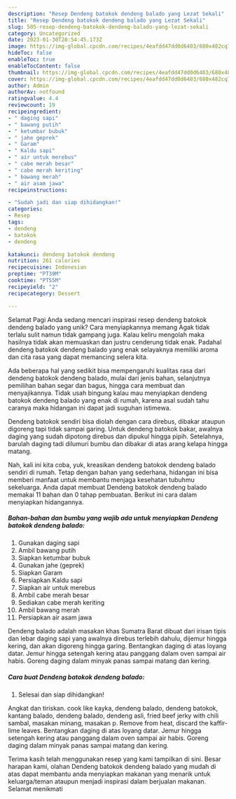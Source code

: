 ```yaml
---
description: "Resep Dendeng batokok dendeng balado yang Lezat Sekali"
title: "Resep Dendeng batokok dendeng balado yang Lezat Sekali"
slug: 505-resep-dendeng-batokok-dendeng-balado-yang-lezat-sekali
category: Uncategorized
date: 2023-01-30T20:54:45.173Z
image: https://img-global.cpcdn.com/recipes/4eafdd47dd0d6403/680x482cq70/dendeng-batokok-dendeng-balado-foto-resep-utama.jpg
hideToc: false
enableToc: true
enableTocContent: false
thumbnail: https://img-global.cpcdn.com/recipes/4eafdd47dd0d6403/680x482cq70/dendeng-batokok-dendeng-balado-foto-resep-utama.jpg
cover: https://img-global.cpcdn.com/recipes/4eafdd47dd0d6403/680x482cq70/dendeng-batokok-dendeng-balado-foto-resep-utama.jpg
author: Admin
authorAv: notfound
ratingvalue: 4.4
reviewcount: 19
recipeingredient:
- " daging sapi"
- " bawang putih"
- " ketumbar bubuk"
- " jahe geprek"
- " Garam"
- " Kaldu sapi"
- " air untuk merebus"
- " cabe merah besar"
- " cabe merah keriting"
- " bawang merah"
- " air asam jawa"
recipeinstructions:

- "Sudah jadi dan siap dihidangkan!"
categories:
- Resep
tags:
- dendeng
- batokok
- dendeng

katakunci: dendeng batokok dendeng 
nutrition: 261 calories
recipecuisine: Indonesian
preptime: "PT39M"
cooktime: "PT55M"
recipeyield: "2"
recipecategory: Dessert

---
```



Selamat Pagi Anda sedang mencari inspirasi resep dendeng batokok dendeng balado yang unik? Cara menyiapkannya memang Agak tidak terlalu sulit namun tidak gampang juga. Kalau keliru mengolah maka hasilnya tidak akan memuaskan dan justru cenderung tidak enak. Padahal dendeng batokok dendeng balado yang enak selayaknya memiliki aroma dan cita rasa yang dapat memancing selera kita.


Ada beberapa hal yang sedikit bisa mempengaruhi kualitas rasa dari dendeng batokok dendeng balado, mulai dari jenis bahan, selanjutnya pemilihan bahan segar dan bagus, hingga cara membuat dan menyajikannya. Tidak usah bingung kalau mau menyiapkan dendeng batokok dendeng balado yang enak di rumah, karena asal sudah tahu caranya maka hidangan ini dapat jadi suguhan istimewa.

Dendeng batokok sendiri bisa diolah dengan cara direbus, dibakar ataupun digoreng tapi tidak sampai garing. Untuk dendeng batokok bakar, awalnya daging yang sudah dipotong direbus dan dipukul hingga pipih. Setelahnya, barulah daging tadi dilumuri bumbu dan dibakar di atas arang kelapa hingga matang.


Nah, kali ini kita coba, yuk, kreasikan dendeng batokok dendeng balado sendiri di rumah. Tetap dengan bahan yang sederhana, hidangan ini bisa memberi manfaat untuk membantu menjaga kesehatan tubuhmu sekeluarga. Anda dapat membuat Dendeng batokok dendeng balado memakai 11 bahan dan 0 tahap pembuatan. Berikut ini cara dalam menyiapkan hidangannya.

<!--inarticleads1-->

##### Bahan-bahan dan bumbu yang wajib ada untuk menyiapkan Dendeng batokok dendeng balado:

1. Gunakan  daging sapi
1. Ambil  bawang putih
1. Siapkan  ketumbar bubuk
1. Gunakan  jahe (geprek)
1. Siapkan  Garam
1. Persiapkan  Kaldu sapi
1. Siapkan  air untuk merebus
1. Ambil  cabe merah besar
1. Sediakan  cabe merah keriting
1. Ambil  bawang merah
1. Persiapkan  air asam jawa


Dendeng balado adalah masakan khas Sumatra Barat dibuat dari irisan tipis dan lebar daging sapi yang awalnya direbus terlebih dahulu, dijemur hingga kering, dan akan digoreng hingga garing. Bentangkan daging di atas loyang datar. Jemur hingga setengah kering atau panggang dalam oven sampai air habis. Goreng daging dalam minyak panas sampai matang dan kering. 

<!--inarticleads2-->

##### Cara buat Dendeng batokok dendeng balado:


1. Selesai dan siap dihidangkan!

Angkat dan tiriskan. cook like kayka, dendeng balado, dendeng batokok, kantang balado, dendeng balado, dendeng asli, fried beef jerky with chili sambal, masakan minang, masakan p. Remove from heat, discard the kaffir-lime leaves. Bentangkan daging di atas loyang datar. Jemur hingga setengah kering atau panggang dalam oven sampai air habis. Goreng daging dalam minyak panas sampai matang dan kering. 

Terima kasih telah menggunakan resep yang kami tampilkan di sini. Besar harapan kami, olahan Dendeng batokok dendeng balado yang mudah di atas dapat membantu anda menyiapkan makanan yang menarik untuk keluarga/teman ataupun menjadi inspirasi dalam berjualan makanan. Selamat menikmati
